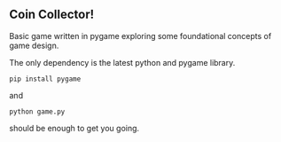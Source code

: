 ## Coin Collector!

Basic game written in pygame exploring some foundational concepts of game design.

The only dependency is the latest python and pygame library. 

`pip install pygame`

and

`python game.py`

should be enough to get you going.
